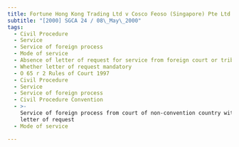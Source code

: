 ```yaml
---
title: Fortune Hong Kong Trading Ltd v Cosco Feoso (Singapore) Pte Ltd
subtitle: "[2000] SGCA 24 / 08\_May\_2000"
tags:
  - Civil Procedure
  - Service
  - Service of foreign process
  - Mode of service
  - Absence of letter of request for service from foreign court or tribunal
  - Whether letter of request mandatory
  - O 65 r 2 Rules of Court 1997
  - Civil Procedure
  - Service
  - Service of foreign process
  - Civil Procedure Convention
  - >-
    Service of foreign process from court of non-convention country without
    letter of request
  - Mode of service

---
```


